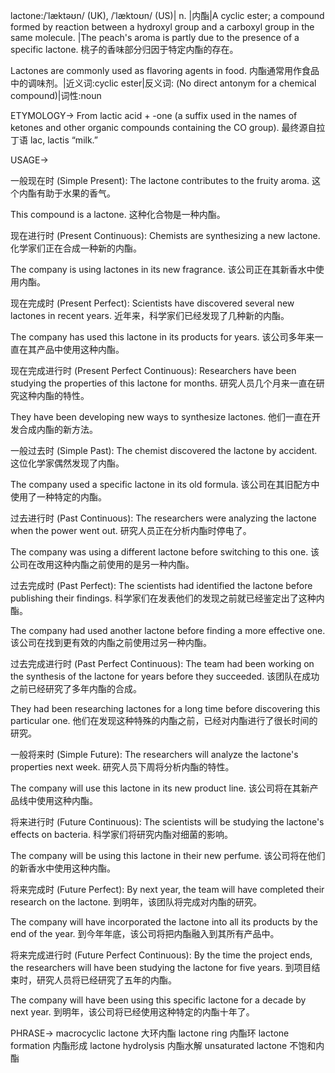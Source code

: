 lactone:/ˈlæktəʊn/ (UK), /ˈlæktoʊn/ (US)| n. |内酯|A cyclic ester; a compound formed by reaction between a hydroxyl group and a carboxyl group in the same molecule. |The peach's aroma is partly due to the presence of a specific lactone. 桃子的香味部分归因于特定内酯的存在。

Lactones are commonly used as flavoring agents in food. 内酯通常用作食品中的调味剂。|近义词:cyclic ester|反义词: (No direct antonym for a chemical compound)|词性:noun

ETYMOLOGY->
From lactic acid + -one (a suffix used in the names of ketones and other organic compounds containing the CO group).  最终源自拉丁语 lac, lactis “milk.”

USAGE->

一般现在时 (Simple Present):
The lactone contributes to the fruity aroma.  这个内酯有助于水果的香气。

This compound is a lactone.  这种化合物是一种内酯。


现在进行时 (Present Continuous):
Chemists are synthesizing a new lactone.  化学家们正在合成一种新的内酯。

The company is using lactones in its new fragrance. 该公司正在其新香水中使用内酯。


现在完成时 (Present Perfect):
Scientists have discovered several new lactones in recent years. 近年来，科学家们已经发现了几种新的内酯。

The company has used this lactone in its products for years.  该公司多年来一直在其产品中使用这种内酯。


现在完成进行时 (Present Perfect Continuous):
Researchers have been studying the properties of this lactone for months.  研究人员几个月来一直在研究这种内酯的特性。

They have been developing new ways to synthesize lactones. 他们一直在开发合成内酯的新方法。


一般过去时 (Simple Past):
The chemist discovered the lactone by accident.  这位化学家偶然发现了内酯。

The company used a specific lactone in its old formula.  该公司在其旧配方中使用了一种特定的内酯。


过去进行时 (Past Continuous):
The researchers were analyzing the lactone when the power went out.  研究人员正在分析内酯时停电了。

The company was using a different lactone before switching to this one.  该公司在改用这种内酯之前使用的是另一种内酯。


过去完成时 (Past Perfect):
The scientists had identified the lactone before publishing their findings.  科学家们在发表他们的发现之前就已经鉴定出了这种内酯。

The company had used another lactone before finding a more effective one.  该公司在找到更有效的内酯之前使用过另一种内酯。


过去完成进行时 (Past Perfect Continuous):
The team had been working on the synthesis of the lactone for years before they succeeded.  该团队在成功之前已经研究了多年内酯的合成。

They had been researching lactones for a long time before discovering this particular one.  他们在发现这种特殊的内酯之前，已经对内酯进行了很长时间的研究。


一般将来时 (Simple Future):
The researchers will analyze the lactone's properties next week.  研究人员下周将分析内酯的特性。

The company will use this lactone in its new product line.  该公司将在其新产品线中使用这种内酯。


将来进行时 (Future Continuous):
The scientists will be studying the lactone's effects on bacteria. 科学家们将研究内酯对细菌的影响。

The company will be using this lactone in their new perfume.  该公司将在他们的新香水中使用这种内酯。


将来完成时 (Future Perfect):
By next year, the team will have completed their research on the lactone.  到明年，该团队将完成对内酯的研究。

The company will have incorporated the lactone into all its products by the end of the year.  到今年年底，该公司将把内酯融入到其所有产品中。


将来完成进行时 (Future Perfect Continuous):
By the time the project ends, the researchers will have been studying the lactone for five years.  到项目结束时，研究人员将已经研究了五年的内酯。

The company will have been using this specific lactone for a decade by next year.  到明年，该公司将已经使用这种特定的内酯十年了。


PHRASE->
macrocyclic lactone 大环内酯
lactone ring 内酯环
lactone formation 内酯形成
lactone hydrolysis 内酯水解
unsaturated lactone 不饱和内酯
